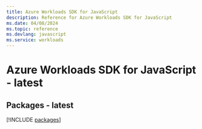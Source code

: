 ```yaml
---
title: Azure Workloads SDK for JavaScript
description: Reference for Azure Workloads SDK for JavaScript
ms.date: 04/08/2024
ms.topic: reference
ms.devlang: javascript
ms.service: workloads
---
```

# Azure Workloads SDK for JavaScript - latest
## Packages - latest
[!INCLUDE [packages](workloads-index.md)]